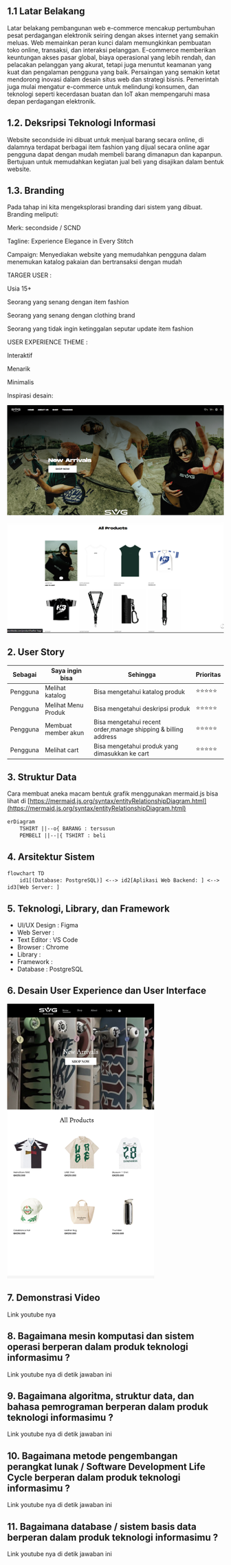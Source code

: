 ## 1.1 Latar Belakang

Latar belakang pembangunan web e-commerce mencakup pertumbuhan pesat perdagangan elektronik seiring dengan akses internet yang semakin meluas. Web memainkan peran kunci dalam memungkinkan pembuatan toko online, transaksi, dan interaksi pelanggan. E-commerce memberikan keuntungan akses pasar global, biaya operasional yang lebih rendah, dan pelacakan pelanggan yang akurat, tetapi juga menuntut keamanan yang kuat dan pengalaman pengguna yang baik. Persaingan yang semakin ketat mendorong inovasi dalam desain situs web dan strategi bisnis. Pemerintah juga mulai mengatur e-commerce untuk melindungi konsumen, dan teknologi seperti kecerdasan buatan dan IoT akan mempengaruhi masa depan perdagangan elektronik.

## 1.2. Deksripsi Teknologi Informasi

Website secondside ini dibuat untuk menjual barang secara online, di dalamnya terdapat berbagai item fashion yang dijual secara online agar pengguna dapat dengan mudah membeli barang dimanapun dan kapanpun. Bertujuan untuk memudahkan kegiatan jual beli yang disajikan dalam bentuk website.

## 1.3. Branding

Pada tahap ini kita mengeksplorasi branding dari sistem yang dibuat. Branding meliputi:

Merk: secondside / SCND


Tagline: Experience Elegance in Every Stitch


Campaign: Menyediakan website yang memudahkan pengguna dalam menemukan katalog pakaian dan bertransaksi dengan mudah 


TARGER USER :

Usia 15+

Seorang yang senang dengan item fashion

Seorang yang senang dengan clothing brand

Seorang yang tidak ingin ketinggalan seputar update item fashion

USER EXPERIENCE THEME :

Interaktif

Menarik

Minimalis

Inspirasi desain:

![Contoh](https://github.com/dnjwna/dnjwna/blob/main/Screenshot%202023-10-25%20093200.png?raw=true)

![Contoh](https://github.com/dnjwna/dnjwna/blob/main/Screenshot%202023-10-25%20093218.png?raw=true)



## 2. User Story

Sebagai | Saya ingin bisa| Sehingga |Prioritas
---|---|---|---
Pengguna | Melihat katalog | Bisa mengetahui katalog produk| ⭐⭐⭐⭐⭐
Pengguna | Melihat Menu Produk | Bisa mengetahui deskripsi produk| ⭐⭐⭐⭐⭐
Pengguna | Membuat member akun | Bisa mengetahui recent order,manage shipping & billing address| ⭐⭐⭐⭐⭐
Pengguna | Melihat cart | Bisa mengetahui produk yang dimasukkan ke cart| ⭐⭐⭐⭐⭐

## 3. Struktur Data

Cara membuat aneka macam bentuk grafik menggunakan mermaid.js bisa lihat di [https://mermaid.js.org/syntax/entityRelationshipDiagram.html](https://mermaid.js.org/syntax/entityRelationshipDiagram.html) 

```mermaid
erDiagram
    TSHIRT ||--o{ BARANG : tersusun
    PEMBELI ||--|{ TSHIRT : beli
```

## 4. Arsitektur Sistem

```mermaid
flowchart TD
    id1[(Database: PostgreSQL)] <--> id2[Aplikasi Web Backend: ] <--> id3[Web Server: ]  
```

## 5. Teknologi, Library, dan Framework

- UI/UX Design : Figma
- Web Server : 
- Text Editor : VS Code
- Browser : Chrome
- Library : 
- Framework : 
- Database : PostgreSQL

## 6. Desain User Experience dan User Interface

![Contoh](https://github.com/dnjwna/dnjwna/blob/main/Screenshot%202023-10-25%20085458.png?raw=true)

## 7. Demonstrasi Video

Link youtube nya

## 8. Bagaimana mesin komputasi dan sistem operasi berperan dalam produk teknologi informasimu ?

Link youtube nya di detik jawaban ini

## 9. Bagaimana algoritma, struktur data, dan bahasa pemrograman berperan dalam produk teknologi informasimu ?

Link youtube nya di detik jawaban ini

## 10. Bagaimana metode pengembangan perangkat lunak / Software Development Life Cycle berperan dalam produk teknologi informasimu ?

Link youtube nya di detik jawaban ini

## 11. Bagaimana database / sistem basis data berperan dalam produk teknologi informasimu ?

Link youtube nya di detik jawaban ini
